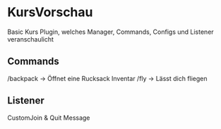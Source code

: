 # KursVorschau

Basic Kurs Plugin, welches Manager, Commands, Configs und Listener veranschaulicht

## Commands
/backpack -> Öffnet eine Rucksack Inventar 
/fly -> Lässt dich fliegen 

## Listener
CustomJoin & Quit Message


